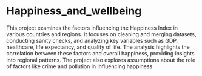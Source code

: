 # Happiness_and_wellbeing

This project examines the factors influencing the Happiness Index in various countries and regions. It focuses on cleaning and merging datasets, conducting sanity checks, and analyzing key variables such as GDP, healthcare, life expectancy, and quality of life. The analysis highlights the correlation between these factors and overall happiness, providing insights into regional patterns. The project also explores assumptions about the role of factors like crime and pollution in influencing happiness.

